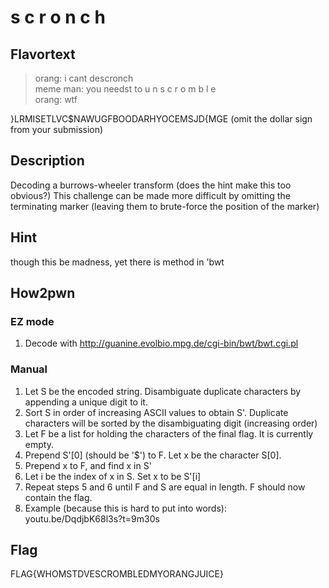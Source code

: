 # s c r o n c h

## Flavortext

> orang: i cant descronch <br /> 
> meme man: you needst to u n s c r o m b l e <br /> 
> orang: wtf <br />


}LRMISETLVC$NAWUGFBOODARHYOCEMSJD{MGE
(omit the dollar sign from your submission)

## Description

Decoding a burrows-wheeler transform (does the hint make this too obvious?)
This challenge can be made more difficult by omitting the terminating marker (leaving them to brute-force the position of the marker)

## Hint

though this be madness, yet there is method in 'bwt

## How2pwn

### EZ mode

1. Decode with http://guanine.evolbio.mpg.de/cgi-bin/bwt/bwt.cgi.pl

### Manual

1. Let S be the encoded string. Disambiguate duplicate characters by appending a unique digit to it.
2. Sort S in order of increasing ASCII values to obtain S'. Duplicate characters will be sorted by the disambiguating digit (increasing order)
3. Let F be a list for holding the characters of the final flag. It is currently empty.
4. Prepend S'[0] (should be '$') to F. Let x be the character S[0]. 
5. Prepend x to F, and find x in S'
6. Let i be the index of x in S. Set x to be S'[i]
7. Repeat steps 5 and 6 until F and S are equal in length. F should now contain the flag.
8. Example (because this is hard to put into words): youtu.be/DqdjbK68l3s?t=9m30s

## Flag

FLAG{WHOMSTDVESCROMBLEDMYORANGJUICE}

